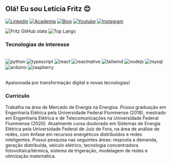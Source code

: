 ## Olá! Eu sou Letícia Fritz 😊

[![Linkedin](https://img.shields.io/badge/LinkedIn-0077B5?style=for-the-badge&logo=linkedin&logoColor=white)](https://www.linkedin.com/in/let%C3%ADcia-fritz/)
[![Academia](https://img.shields.io/badge/Academia-fff?style=for-the-badge&logo=academia&logoColor=black)](https://lattes.cnpq.br/1524131493013313)
[![Blog](https://img.shields.io/badge/Medium-12100E?style=for-the-badge&logo=medium&logoColor=white)](https://medium.com/@fritz.leticia)
[![Youtube](https://img.shields.io/badge/YouTube-FF0000?style=for-the-badge&logo=youtube&logoColor=white)](https://www.youtube.com/@leticiafritz9357)
[![Instagram](https://img.shields.io/badge/Instagram-E4405F?style=for-the-badge&logo=instagram&logoColor=white)](https://www.instagram.com/leticia.fritz/)

![Fritz GitHub stats](https://github-readme-stats.vercel.app/api?username=letfritz&show_icons=true&theme=cobalt)
![Top Langs](https://github-readme-stats.vercel.app/api/top-langs/?username=letfritz&layout=compact)

### Tecnologias de interesse
<div style="display: inline_block"><br/>
  <img align="center" alt="python" src="https://img.shields.io/badge/Python-14354C?style=for-the-badge&logo=python&logoColor=white" />
  <img align="center" alt="typescript" src="https://img.shields.io/badge/TypeScript-007ACC?style=for-the-badge&logo=typescript&logoColor=white" />
  <img align="center" alt="react" src="https://img.shields.io/badge/React-20232A?style=for-the-badge&logo=react&logoColor=61DAFB" />
  <img align="center" alt="reactnative" src="https://img.shields.io/badge/React_Native-20232A?style=for-the-badge&logo=react&logoColor=61DAFB" />
  <img align="center" alt="tailwind" src="https://img.shields.io/badge/Tailwind_CSS-38B2AC?style=for-the-badge&logo=tailwind-css&logoColor=white" />
  <img align="center" alt="nodejs" src="https://img.shields.io/badge/Node.js-43853D?style=for-the-badge&logo=node.js&logoColor=white" />
  <img align="center" alt="mysql" src="https://img.shields.io/badge/MySQL-00000F?style=for-the-badge&logo=mysql&logoColor=white" />
  <img align="center" alt="arduino" src="https://img.shields.io/badge/Arduino-00979D?style=for-the-badge&logo=Arduino&logoColor=white" />
  <img align="center" alt="raspberry" src="https://img.shields.io/badge/Raspberry%20Pi-A22846?style=for-the-badge&logo=Raspberry%20Pi&logoColor=white" />
</div><br/>

Apaixonada por transformação digital e novas tecnologias!

### Currículo
Trabalha na área de Mercado de Energia na Energisa. Possui graduação em Engenharia Elétrica pela Universidade Federal Fluminense (2018), mestrado em Engenharia Elétrica e de Telecomunicações na Universidade Federal Fluminense (2020). Atualmente cursa doutorado em Sistemas de Energia Elétrica pela Universidade Federal de Juiz de Fora, na área de análise de redes, com ênfase em recursos energéticos distribuídos e redes inteligentes. Possui pesquisa nas seguintes áreas: resposta a demanda, geração distribuída, veículo elétrico, tecnologia concentradora fotovoltaica/térmica, sistema de trigeração, modelagem de redes e otimização matemática.
